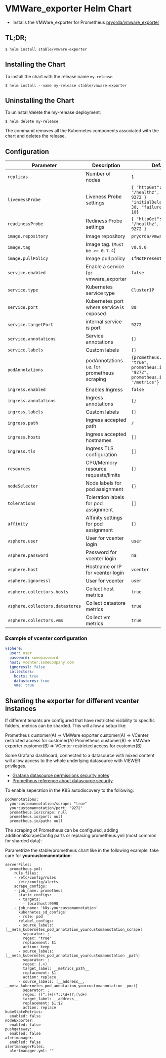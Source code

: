 # VMWare_exporter Helm Chart

* Installs the VMWare_exporter for Prometheus [pryorda/vmware_exporter](https://github.com/pryorda/vmware_exporter)

## TL;DR;

```console
$ helm install stable/vmware-exporter
```

## Installing the Chart

To install the chart with the release name `my-release`:

```console
$ helm install --name my-release stable/vmware-exporter
```

## Uninstalling the Chart

To uninstall/delete the my-release deployment:

```console
$ helm delete my-release
```

The command removes all the Kubernetes components associated with the chart and deletes the release.


## Configuration

| Parameter                                 | Description                                   | Default                                                 |
|-------------------------------------------|-----------------------------------------------|---------------------------------------------------------|
| `replicas`                                | Number of nodes                               | `1`                                                     |
| `livenessProbe`                           | Liveness Probe settings                       | `{ "httpGet": { "path": "/healthz", "port": 9272 } "initialDelaySeconds": 30, "failureThreshold": 10}` |
| `readinessProbe`                          | Rediness Probe settings                       | `{ "httpGet": { "path": "/healthz", "port": 9272 }` |
| `image.repository`                        | Image repository                              | `pryorda/vmware_exporter`                               |
| `image.tag`                               | Image tag. (`Must be >= 0.7.4`)               | `v0.9.0`                                                |
| `image.pullPolicy`                        | Image pull policy                             | `IfNotPresent`                                          |
| `service.enabled`                         | Enable a service for vmware_exporter          | `false`                                                 |
| `service.type`                            | Kubernetes service type                       | `ClusterIP`                                             |
| `service.port`                            | Kubernetes port where service is exposed      | `80`                                                    |
| `service.targetPort`                      | internal service is port                      | `9272`                                                  |
| `service.annotations`                     | Service annotations                           | `{}`                                                    |
| `service.labels`                          | Custom labels                                 | `{}`                                                    |
| `podAnnotations`                          | podAnnotations i.e. for prometheus scraping   | `{prometheus.io/scrape: "true", prometheus.io/port: "9272", prometheus.io/path: "/metrics"}` |
| `ingress.enabled`                         | Enables Ingress                               | `false`                                                 |
| `ingress.annotations`                     | Ingress annotations                           | `{}`                                                    |
| `ingress.labels`                          | Custom labels                                 | `{}`                                                    |
| `ingress.path`                            | Ingress accepted path                         | `/`                                                     |
| `ingress.hosts`                           | Ingress accepted hostnames                    | `[]`                                                    |
| `ingress.tls`                             | Ingress TLS configuration                     | `[]`                                                    |
| `resources`                               | CPU/Memory resource requests/limits           | `{}`                                                    |
| `nodeSelector`                            | Node labels for pod assignment                | `{}`                                                    |
| `tolerations`                             | Toleration labels for pod assignment          | `[]`                                                    |
| `affinity`                                | Affinity settings for pod assignment          | `{}`                                                    |
| `vsphere.user`                            | User for vcenter login                        | `user`                                                  |
| `vsphere.password`                        | Password for vcenter login                    | `na`                                                    |
| `vsphere.host`                            | Hostname or IP for vcenter login              | `vcenter`                                               |
| `vsphere.ignoressl`                       | User for vcenter                              | `user`                                                  |
| `vsphere.collectors.hosts`                | Collect host metrics                          | `true`                                                  |
| `vsphere.collectors.datastores`           | Collect datastore metrics                     | `true`                                                  |
| `vsphere.collectors.vms`                  | Collect vm metrics                            | `true`                                                  |




### Example of vcenter configuration

```yaml
vsphere:
  user: user
  password: somepassword
  host: vcenter.someCompany.com
  ignoressl: false
  collectors:
    hosts: true
    datastores: true
    vms: true
```

## Sharding the exporter for different vcenter instances

If different tenants are configured that have restricted visibility to specific folders, metrics can be sharded.
This will allow a setup like:

Prometheus customer(A) => VMWare exporter customer(A) => VCenter restricted access for customer(A)
Prometheus customer(B) => VMWare exporter customer(B) => VCenter restricted access for customer(B)

Some Grafana dashboard, connected to a datasource with mixed content will allow access to the whole underlying datasource with VIEWER privileges.

- [Grafana datasource permissions security notes](https://grafana.com/docs/permissions/overview/#datasource-permissions)
- [Prometheus reference about datasource security](https://prometheus.io/docs/operating/security/#authentication-authorization-and-encryption)

To enable seperation in the K8S autodiscovery to the following:

    podAnnotations:
      yourcustomannotation/scrape: "true"
      yourcustomannotation/port: "9272"
      prometheus.io/scrape: null
      prometheus.io/port: null
      prometheus.io/path: null

The scraping of Prometheus can be configured, adding additionalScrapeConfig parts or replacing prometheus.yml (most common for sharded data):

Parametrize the stable/prometheus chart like in the following example, take care for **yourcustomannotation**:

    serverFiles:
      prometheus.yml:
        rule_files:
        - /etc/config/rules
        - /etc/config/alerts
        scrape_configs:
        - job_name: prometheus
          static_configs:
          - targets:
            - localhost:9090
        - job_name: 'k8s-yourcustomannotation'
          kubernetes_sd_configs:
          - role: pod
          relabel_configs:
          - source_labels: [__meta_kubernetes_pod_annotation_yourcustomannotation_scrape]
            separator: ;
            regex: "true"
            replacement: $1
            action: keep
          - source_labels: [__meta_kubernetes_pod_annotation_yourcustomannotation _path]
            separator: ;
            regex: (.+)
            target_label: __metrics_path__
            replacement: $1
            action: replace
          - source_labels: [__address__, __meta_kubernetes_pod_annotation_yourcustomannotation _port]
            separator: ;
            regex: ([^:]+)(?::\d+)?;(\d+)
            target_label: __address__
            replacement: $1:$2
            action: replace
    kubeStateMetrics:
      enabled: false
    nodeExporter:
      enabled: false
    pushgateway:
      enabled: false
    alertmanager:
      enabled: false
    alertmanagerFiles:
      alertmanager.yml: ""


